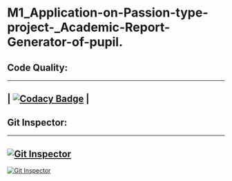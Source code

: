 # M1_Application-on-Passion-type-project-_Academic-Report-Generator-of-pupil.

## Code Quality:
-----------------------------------------------------------------------------------------------------------------------------------------------------------------------------------
| [![Codacy Badge](https://app.codacy.com/project/badge/Grade/a37f5f274498484eaac67dd8bdc1b0fe)](https://www.codacy.com/gh/Saitejasriramoju/M1_Application-on-Passion-type-project-_Academic-Report-Generator-of-pupil./dashboard?utm_source=github.com&amp;utm_medium=referral&amp;utm_content=Saitejasriramoju/M1_Application-on-Passion-type-project-_Academic-Report-Generator-of-pupil.&amp;utm_campaign=Badge_Grade) |
-----------------------------------------------------------------------------------------------------------------------------------------------------------------------------------

## Git Inspector:
-----------------------------------------------------------------------------------------------------------------------------------------------------------------------------------
[![Git Inspector](https://github.com/Saitejasriramoju/M1_Application-on-Passion-type-project-_Academic-Report-Generator-of-pupil./actions/workflows/c-cpp.yml/badge.svg)](https://github.com/Saitejasriramoju/M1_Application-on-Passion-type-project-_Academic-Report-Generator-of-pupil./actions/workflows/c-cpp.yml)
-----------------------------------------------------------------------------------------------------------------------------------------------------------------------------------

[![Git Inspector](https://github.com/Saitejasriramoju/M1_Application-on-Passion-type-project-_Academic-Report-Generator-of-pupil./actions/workflows/c-cpp.yml/badge.svg)](https://github.com/Saitejasriramoju/M1_Application-on-Passion-type-project-_Academic-Report-Generator-of-pupil./actions/workflows/c-cpp.yml)
